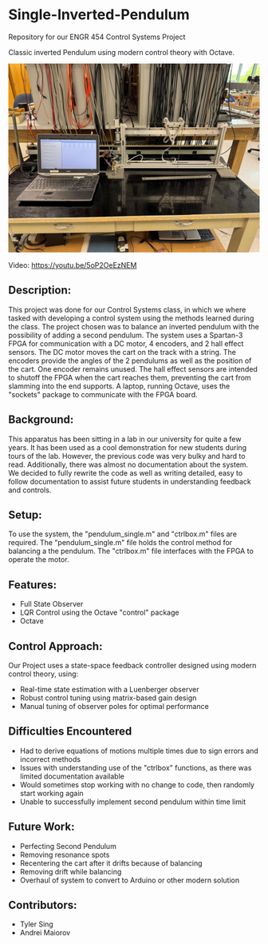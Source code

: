 # Single-Inverted-Pendulum
Repository for our ENGR 454 Control Systems Project

Classic inverted Pendulum using modern control theory with Octave.

![!\[alt text\](ENGR_454_Single_invpen.jpg)](Photos/ENGR_454_Single_invpen.jpg)

Video: https://youtu.be/5oP2OeEzNEM

## Description:
 This project was done for our Control Systems class, in which we where tasked with developing a control system using the methods learned during the class. The project chosen was to balance an inverted pendulum with the possibility of adding a second pendulum. The system uses a Spartan-3 FPGA for communication with a DC motor, 4 encoders, and 2 hall effect sensors. The DC motor moves the cart on the track with a string. The encoders provide the angles of the 2 pendulums as well as the position of the cart. One encoder remains unused. The hall effect sensors are intended to shutoff the FPGA when the cart reaches them, preventing the cart from slamming into the end supports. A laptop, running Octave, uses the "sockets" package to communicate with the FPGA board.

## Background:
 This apparatus has been sitting in a lab in our university for quite a few years. It has been used as a cool demonstration for new students during tours of the lab. However, the previous code was very bulky and hard to read. Additionally, there was almost no documentation about the system. We decided to fully rewrite the code as well as writing detailed, easy to follow documentation to assist future students in understanding feedback and controls.

## Setup:
 To use the system, the "pendulum_single.m" and "ctrlbox.m" files are required. The "pendulum_single.m" file holds the control method for balancing a the pendulum. The "ctrlbox.m" file interfaces with the FPGA to operate the motor.

## Features:
 - Full State Observer
 - LQR Control using the Octave "control" package
 - Octave

## Control Approach:
 Our Project uses a state-space feedback controller designed using modern control theory, using:

 - Real-time state estimation with a Luenberger observer
 - Robust control tuning using matrix-based gain design
 - Manual tuning of observer poles for optimal performance

## Difficulties Encountered
 - Had to derive equations of motions multiple times due to sign errors and incorrect methods
 - Issues with understanding use of the "ctrlbox" functions, as there was limited documentation available
 - Would sometimes stop working with no change to code, then randomly start working again
 - Unable to successfully implement second pendulum within time limit

## Future Work:
 - Perfecting Second Pendulum
 - Removing resonance spots 
 - Recentering the cart after it drifts because of balancing
 - Removing drift while balancing
 - Overhaul of system to convert to Arduino or other modern solution

## Contributors:
 - Tyler Sing
 - Andrei Maiorov
